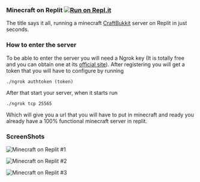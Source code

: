 ### Minecraft on Replit [![Run on Repl.it](https://repl.it/badge/github/SrEvelio/Minecraft-Replit)](https://repl.it/github/SrEvelio/Minecraft-Replit)

The title says it all, running a minecraft [CraftBukkit](https://getbukkit.org/download/craftbukkit) server on Replit in just seconds.


### How to enter the server

To be able to enter the server you will need a Ngrok key (It is totally free and you can obtain one at its [official site](https://ngrok.com/)).
After registering you will get a token that you will have to configure by running
```
./ngrok authtoken (token)
```
After that start your server, when it starts run
```
./ngrok tcp 25565
```
Which will give you a url that you will have to put in minecraft and ready you already have a 100% functional minecraft server in replit.


### ScreenShots

![Minecraft on Replit #1](https://github.com/SrEvelio/Minecraft-Replit/blob/main/screenshots/2022-04-13_22.09.40.png)

![Minecraft on Replit #2](https://github.com/SrEvelio/Minecraft-Replit/blob/main/screenshots/2022-04-13_22.09.48.png)

![Minecraft on Replit #3](https://github.com/SrEvelio/Minecraft-Replit/blob/main/screenshots/2022-04-13_22.09.55.png)
